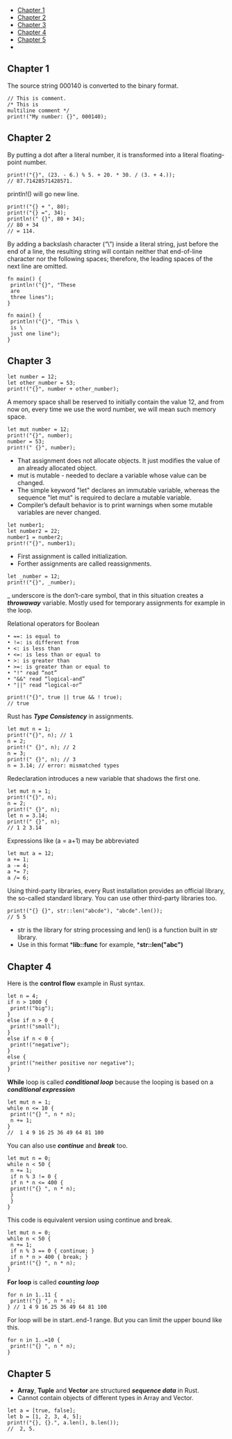 - [Chapter 1](#Chapter-1)
- [Chapter 2](#Chapter-2)
- [Chapter 3](#Chapter-3)
- [Chapter 4](#Chapter-4)
- [Chapter 5](#Chapter-5)
- 

## Chapter 1
The source string 000140 is converted to the binary format.
```
// This is comment.
/* This is
multiline comment */
print!("My number: {}", 000140);
```
## Chapter 2
By putting a dot after a literal number, it is transformed into a literal floating-point number.
```
print!("{}", (23. - 6.) % 5. + 20. * 30. / (3. + 4.));
// 87.71428571428571.
```
println!() will go new line.
```
print!("{} + ", 80);
print!("{} =", 34);
println!(" {}", 80 + 34);
// 80 + 34
// = 114.
```
By adding a backslash character (“\”) inside a literal string, just before the end of a line, the resulting string will contain neither that end-of-line character nor the following spaces; therefore, the leading spaces of the next line are omitted.
```
fn main() {
 println!("{}", "These
 are
 three lines");
}

fn main() {
 println!("{}", "This \
 is \
 just one line");
}
```
## Chapter 3
```
let number = 12;
let other_number = 53;
print!("{}", number + other_number);
```
A memory space shall be reserved to initially contain the value 12, and from now on, every time we use the word number, we will mean such memory space.
```
let mut number = 12;
print!("{}", number);
number = 53;
print!(" {}", number);
```
- That assignment does not allocate objects. It just modifies the value of an already allocated object.
- mut is mutable - needed to declare a variable
whose value can be changed.
- The simple keyword "let" declares an immutable variable, whereas the sequence "let mut" is required to declare a mutable variable.
- Compiler’s default behavior is to print warnings when some mutable variables are never changed.
  
```
let number1; 
let number2 = 22;
number1 = number2;
print!("{}", number1);
```
- First assignment is called initialization.
- Forther assignments are called reassignments.
  
```
let _number = 12;
print!("{}", _number);
```
_ underscore is the don’t-care symbol, that in this situation creates a ***throwaway*** variable. Mostly used for temporary assignments for example in the loop.


Relational operators for Boolean
```
• ==: is equal to
• !=: is different from
• <: is less than
• <=: is less than or equal to
• >: is greater than
• >=: is greater than or equal to
• "!" read “not”
• "&&" read “logical-and”
• "||" read “logical-or”
```

```
print!("{}", true || true && ! true);
// true
```
Rust has ***Type Consistency*** in assignments.
```
let mut n = 1;
print!("{}", n); // 1
n = 2;
print!(" {}", n); // 2
n = 3;
print!(" {}", n); // 3
n = 3.14; // error: mismatched types
```
Redeclaration introduces a new variable that shadows the first one.
```
let mut n = 1;
print!("{}", n);
n = 2;
print!(" {}", n);
let n = 3.14;
print!(" {}", n);
// 1 2 3.14
```
Expressions like (a = a+1) may be abbreviated
```
let mut a = 12;
a += 1;
a -= 4;
a *= 7;
a /= 6;
```
Using third-party libraries, every Rust installation provides an official library, the so-called standard library. You can use other third-party libraries too.
```
print!("{} {}", str::len("abcde"), "abcde".len());
// 5 5
```
- str is the library for string processing and len() is a function built in str library.
- Use in this format ***lib::func** for example, ***str::len("abc")**

## Chapter 4
Here is the **control flow** example in Rust syntax.
```
let n = 4;
if n > 1000 {
 print!("big");
}
else if n > 0 {
 print!("small");
}
else if n < 0 {
 print!("negative");
}
else {
 print!("neither positive nor negative");
}
```
**While** loop is called ***conditional loop*** because the looping is based on a ***conditional expression***
```
let mut n = 1;
while n <= 10 {
 print!("{} ", n * n);
 n += 1;
}
//  1 4 9 16 25 36 49 64 81 100 
```
You can also use ***continue*** and ***break*** too.
```
let mut n = 0;
while n < 50 {
 n += 1;
 if n % 3 != 0 {
 if n * n <= 400 {
 print!("{} ", n * n);
 }
 }
}
```
This code is equivalent version using continue and break.
```
let mut n = 0;
while n < 50 {
 n += 1;
 if n % 3 == 0 { continue; }
 if n * n > 400 { break; }
 print!("{} ", n * n);
}
```
**For loop** is called ***counting loop***
```
for n in 1..11 {
 print!("{} ", n * n);
} // 1 4 9 16 25 36 49 64 81 100
```
For loop will be in start..end-1 range. But you can limit the upper bound like this.
```
for n in 1..=10 {
 print!("{} ", n * n);
}
```

## Chapter 5
- **Array**, **Tuple** and **Vector** are structured ***sequence data*** in Rust. 
- Cannot contain objects of different types in Array and Vector.
```
let a = [true, false];
let b = [1, 2, 3, 4, 5];
print!("{}, {}.", a.len(), b.len());
//  2, 5.
```
